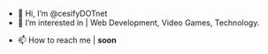 - 👋 Hi, I’m @cesifyDOTnet
- 👀 I’m interested in | Web Development, Video Games, Technology.
<!--- 🌱 I’m currently learning ...-->
- 📫 How to reach me | **soon**

<!---
cesifyDOTnet/cesifyDOTnet is a ✨ special ✨ repository because its `README.md` (this file) appears on your GitHub profile.
You can click the Preview link to take a look at your changes.
--->
